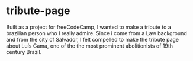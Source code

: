 # tribute-page

Built as a project for freeCodeCamp, I wanted to make a tribute to a brazilian person who I really admire.
Since i come from a Law background and from the city of Salvador, I felt compelled to make the tribute page
about Luís Gama, one of the the most prominent abolitionists of 19th century Brazil.
